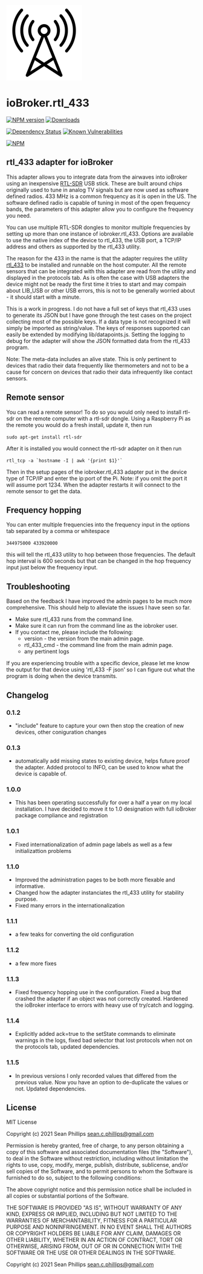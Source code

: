 ![Logo](admin/rtl_433.png)
# ioBroker.rtl_433

[![NPM version](http://img.shields.io/npm/v/iobroker.rtl_433.svg)](https://www.npmjs.com/package/iobroker.rtl_433)
[![Downloads](https://img.shields.io/npm/dm/iobroker.rtl_433.svg)](https://www.npmjs.com/package/iobroker.rtl_433)
<!-- ![Number of Installations (latest)](http://iobroker.live/badges/rtl_433-installed.svg)
![Number of Installations (stable)](http://iobroker.live/badges/rtl_433-stable.svg) -->
[![Dependency Status](https://img.shields.io/david/phillipssc/iobroker.rtl_433.svg)](https://david-dm.org/phillipssc/ioBroker.rtl_433)
[![Known Vulnerabilities](https://snyk.io/test/github/phillipssc/ioBroker.rtl_433/badge.svg)](https://snyk.io/test/github/phillipssc/ioBroker.rtl_433)

[![NPM](https://nodei.co/npm/iobroker.rtl_433.png?downloads=true)](https://nodei.co/npm/ioBroker.rtl_433/)

## rtl_433 adapter for ioBroker

This adapter allows you to integrate data from the airwaves into ioBroker using an inexpensive [RTL-SDR](https://www.rtl-sdr.com/) USB stick.  These are built around chips originally used to tune in analog TV signals but are now used as software defined radios.  433 MHz is a common frequency as it is open in the US.  The software defined radio is capable of tuning in most of the open frequency bands, the parameters of this adapter allow you to configure the frequency you need.  

You can use multiple RTL-SDR dongles to monitor multiple frequencies by setting up more than one instance of iobroker.rtl_433.  Options are available to use the native index of the device to rtl_433, the USB port, a TCP/IP address and others as supported by the rtl_433 utility. 

The reason for the 433 in the name is that the adapter requires the utility [rtl_433](https://github.com/merbanan/rtl_433) to be installed and runnable on the host computer.  All the remote sensors that can be integrated with this adapter are read from the utility and displayed in the protocols tab. As is often the case with USB adapters the device might not be ready the first time it tries to start and may compain about LIB_USB or other USB errors, this is not to be generally worried about - it should start with a minute.

This is a work in progress.  I do not have a full set of keys that rtl_433 uses to generate its JSON but I have gone through the test cases on the project collecting most of the possible keys.  If a data type is not recognized it will simply be imported as string/value.  The keys of responses supported can easily be extended by modifying lib/datapoints.js.  Setting the logging to debug for the adapter will show the JSON formatted data from the rtl_433 program.

Note: The meta-data includes an alive state.  This is only pertinent to devices that radio their data frequently like thermometers and not to be a cause for concern on devices that radio their data infrequently like contact sensors.

## Remote sensor

You can read a remote sensor!  To do so you would only need to install rtl-sdr on the remote computer with a rtl-sdr dongle.  Using a Raspberry Pi as the remote you would do a fresh install, update it, then run 

`sudo apt-get install rtl-sdr`

After it is installed you would connect the rtl-sdr adapter on it then run 

``rtl_tcp -a `hostname -I | awk '{print $1}'` ``

Then in the setup pages of the iobroker.rtl_433 adapter put in the device type of TCP/IP and enter the ip:port of the Pi.  Note: if you omit the port it will assume port 1234.  When the adapter restarts it will connect to the remote sensor to get the data.

## Frequency hopping

You can enter multiple frequencies into the frequency input in the options tab separated by a comma or whitespace

`344975000 433920000`

this will tell the rtl_433 utility to hop between those frequencies. The default hop interval is 600 seconds but that can be changed in the hop frequency input just below the frequency input.

## Troubleshooting

Based on the feedback I have improved the admin pages to be much more comprehensive.  This should help to alleviate the issues I have seen so far. 

* Make sure rtl_433 runs from the command line.
* Make sure it can run from the command line as the iobroker user.
* If you contact me, please include the following:
    * version     - the version from the main admin page.
    * rtl_433_cmd - the command line from the main admin page.
    * any pertinent logs

If you are experiencing trouble with a specific device, please let me know the output for that device using 'rtl_433 -F json' so I can figure out what the program is doing when the device transmits.

## Changelog

### 0.1.2
* "include" feature to capture your own then stop the creation of new devices, other coniguration changes
### 0.1.3
* automatically add missing states to existing device, helps future proof the adapter.  Added protocol to INFO, can be used to know what the device is capable of. 
### 1.0.0
* This has been operating successfully for over a half a year on my local installation. I have decided to move it to 1.0 designation with full ioBroker package compliance and registration
### 1.0.1
* Fixed internationalization of admin page labels as well as a few initializattion problems
### 1.1.0
* Improved the administration pages to be both more flexable and informative.
* Changed how the adapter instanciates the rtl_433 utility for stability purpose.
* Fixed many errors in the internationalization
### 1.1.1
* a few teaks for converting the old configuration
### 1.1.2
* a few more fixes
### 1.1.3
* Fixed frequency hopping use in the configuration. Fixed a bug that crashed the adapter if an object was not correctly created. Hardened the ioBroker interface to errors with heavy use of try/catch and logging.
### 1.1.4
* Explicitly added ack=true to the setState commands to eliminate warnings in the logs, fixed bad selector that lost protocols when not on the protocols tab, updated dependencies.
### 1.1.5
* In previous versions I only recorded values that differed from the previous value.  Now you have an option to de-duplicate the values or not.  Updated dependencies.

## License
MIT License

Copyright (c) 2021 Sean Phillips <sean.c.phillips@gmail.com>

Permission is hereby granted, free of charge, to any person obtaining a copy
of this software and associated documentation files (the "Software"), to deal
in the Software without restriction, including without limitation the rights
to use, copy, modify, merge, publish, distribute, sublicense, and/or sell
copies of the Software, and to permit persons to whom the Software is
furnished to do so, subject to the following conditions:

The above copyright notice and this permission notice shall be included in all
copies or substantial portions of the Software.

THE SOFTWARE IS PROVIDED "AS IS", WITHOUT WARRANTY OF ANY KIND, EXPRESS OR
IMPLIED, INCLUDING BUT NOT LIMITED TO THE WARRANTIES OF MERCHANTABILITY,
FITNESS FOR A PARTICULAR PURPOSE AND NONINFRINGEMENT. IN NO EVENT SHALL THE
AUTHORS OR COPYRIGHT HOLDERS BE LIABLE FOR ANY CLAIM, DAMAGES OR OTHER
LIABILITY, WHETHER IN AN ACTION OF CONTRACT, TORT OR OTHERWISE, ARISING FROM,
OUT OF OR IN CONNECTION WITH THE SOFTWARE OR THE USE OR OTHER DEALINGS IN THE
SOFTWARE.

Copyright (c) 2021 Sean Phillips <sean.c.phillips@gmail.com>